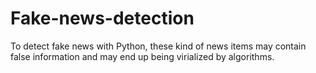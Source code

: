 # Fake-news-detection
 To detect fake news with Python, these kind of news items may contain false information and may end up being virialized by algorithms.
